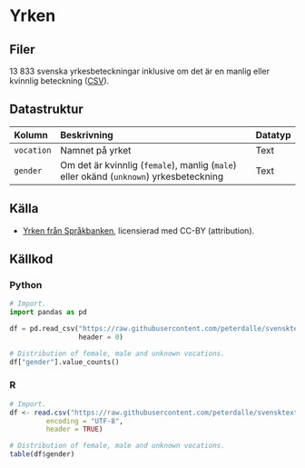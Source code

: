 # Yrken

## Filer

13 833 svenska yrkesbeteckningar inklusive om det är en manlig eller kvinnlig beteckning ([CSV](vocations.csv)).

## Datastruktur

Kolumn | Beskrivning | Datatyp
:------- | :----------  | :----------
`vocation` |  Namnet på yrket | Text
`gender` |  Om det är kvinnlig (`female`), manlig (`male`) eller okänd (`unknown`) yrkesbeteckning | Text

## Källa

- [Yrken från Språkbanken](<https://spraakbanken.gu.se/swe/resurs/vocation-list>), licensierad med CC-BY (attribution).

## Källkod

### Python

```py
# Import.
import pandas as pd

df = pd.read_csv("https://raw.githubusercontent.com/peterdalle/svensktext/master/yrken/vocations.csv",
                 header = 0)

# Distribution of female, male and unknown vocations.
df["gender"].value_counts()
```

### R

```r
# Import.
df <- read.csv("https://raw.githubusercontent.com/peterdalle/svensktext/master/yrken/vocations.csv", 
         encoding = "UTF-8",
         header = TRUE)

# Distribution of female, male and unknown vocations.
table(df$gender)
```